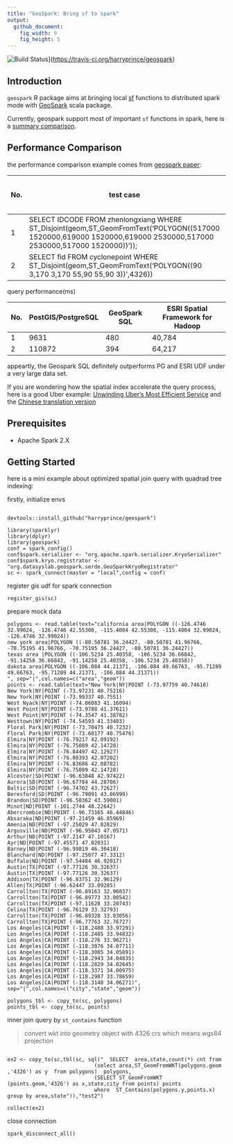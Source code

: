 ```yaml
---
title: "GeoSpark: Bring sf to spark"
output:
  github_document:
    fig_width: 9
    fig_height: 5
---
```


![Build
Status](https://travis-ci.org/harryprince/geospark.svg?branch=master)](https://travis-ci.org/harryprince/geospark)


## Introduction

`geospark` R package aims at bringing local [sf](https://github.com/r-spatial/sf) functions to distributed spark mode with [GeoSpark](https://github.com/DataSystemsLab/GeoSpark) scala package.

Currently, geospark support most of important `sf` functions in spark, here is a [summary comparison](https://github.com/harryprince/geospark/blob/master/Reference.md).

## Performance Comparison

the performance comparison example comes from [geospark paper](https://pdfs.semanticscholar.org/347d/992ceec645a28f4e7e45e9ab902cd75ecd92.pdf):

No. |test case | the number of records
---|---|---
1|SELECT IDCODE FROM zhenlongxiang WHERE ST_Disjoint(geom,ST_GeomFromText(‘POLYGON((517000 1520000,619000 1520000,619000 2530000,517000 2530000,517000 1520000))’));|85,236 rows
2| SELECT fid FROM cyclonepoint WHERE ST_Disjoint(geom,ST_GeomFromText(‘POLYGON((90 3,170 3,170 55,90 55,90 3))’,4326)) | 60,591 rows

query performance(ms)

No. | PostGIS/PostgreSQL |GeoSpark SQL| ESRI Spatial Framework for Hadoop
---|---|---|---
1 | 9631 | 480 |40,784
2 | 110872 |394| 64,217

appeartly, the Geospark SQL definitely outperforms PG and ESRI UDF under a very large data set.

If you are wondering how the spatial index accelerate the query process, here is a good Uber example:
[Unwinding Uber’s Most Efficient Service](https://medium.com/@buckhx/unwinding-uber-s-most-efficient-service-406413c5871d#.dg5v6irao)
and the [Chinese translation version](https://segmentfault.com/a/1190000008657566)

## Prerequisites

* Apache Spark 2.X

## Getting Started

here is a mini example about optimized spatial join query with quadrad tree indexing: 

firstly, initialize envs

```{r}

devtools::install_github("harryprince/geospark")

library(sparklyr)
library(dplyr)
library(geospark)
conf = spark_config()
conf$spark.serializer <- "org.apache.spark.serializer.KryoSerializer"
conf$spark.kryo.registrator <- "org.datasyslab.geospark.serde.GeoSparkKryoRegistrator"
sc <- spark_connect(master = "local",config = conf)
```

register gis udf for spark connection

```
register_gis(sc)
```

prepare mock data

```{r}
polygons <- read.table(text="california area|POLYGON ((-126.4746 32.99024, -126.4746 42.55308, -115.4004 42.55308, -115.4004 32.99024, -126.4746 32.99024))
new york area|POLYGON ((-80.50781 36.24427, -80.50781 41.96766, -70.75195 41.96766, -70.75195 36.24427, -80.50781 36.24427))
texas area |POLYGON ((-106.5234 25.40358, -106.5234 36.66842, -91.14258 36.66842, -91.14258 25.40358, -106.5234 25.40358))
dakota area|POLYGON ((-106.084 44.21371, -106.084 49.66763, -95.71289 49.66763, -95.71289 44.21371, -106.084 44.21371))
", sep="|",col.names=c("area","geom"))
points <- read.table(text="New York|NY|POINT (-73.97759 40.74618)
New York|NY|POINT (-73.97231 40.75216)
New York|NY|POINT (-73.99337 40.7551)
West Nyack|NY|POINT (-74.06083 41.16094)
West Point|NY|POINT (-73.9788 41.37611)
West Point|NY|POINT (-74.3547 41.38782)
Westtown|NY|POINT (-74.54593 41.33403)
Floral Park|NY|POINT (-73.70475 40.7232)
Floral Park|NY|POINT (-73.60177 40.75476)
Elmira|NY|POINT (-76.79217 42.09192)
Elmira|NY|POINT (-76.75089 42.14728)
Elmira|NY|POINT (-76.84497 42.12927)
Elmira|NY|POINT (-76.80393 42.07202)
Elmira|NY|POINT (-76.83686 42.08782)
Elmira|NY|POINT (-76.75089 42.14728)
Alcester|SD|POINT (-96.63848 42.97422)
Aurora|SD|POINT (-96.67784 44.28706)
Baltic|SD|POINT (-96.74702 43.72627)
Beresford|SD|POINT (-96.79091 43.06999)
Brandon|SD|POINT (-96.58362 43.59001)
Minot|ND|POINT (-101.2744 48.22642)
Abercrombie|ND|POINT (-96.73165 46.44846)
Absaraka|ND|POINT (-97.21459 46.85969)
Amenia|ND|POINT (-97.25029 47.02829)
Argusville|ND|POINT (-96.95043 47.0571)
Arthur|ND|POINT (-97.2147 47.10167)
Ayr|ND|POINT (-97.45571 47.02031)
Barney|ND|POINT (-96.99819 46.30418)
Blanchard|ND|POINT (-97.25077 47.3312)
Buffalo|ND|POINT (-97.54484 46.92017)
Austin|TX|POINT (-97.77126 30.32637)
Austin|TX|POINT (-97.77126 30.32637)
Addison|TX|POINT (-96.83751 32.96129)
Allen|TX|POINT (-96.62447 33.09285)
Carrollton|TX|POINT (-96.89163 32.96037)
Carrollton|TX|POINT (-96.89773 33.00542)
Carrollton|TX|POINT (-97.11628 33.20743)
Celina|TX|POINT (-96.76129 33.32793)
Carrollton|TX|POINT (-96.89328 33.03056)
Carrollton|TX|POINT (-96.77763 32.76727)
Los Angeles|CA|POINT (-118.2488 33.97291)
Los Angeles|CA|POINT (-118.2485 33.94832)
Los Angeles|CA|POINT (-118.276 33.96271)
Los Angeles|CA|POINT (-118.3076 34.07711)
Los Angeles|CA|POINT (-118.3085 34.05891)
Los Angeles|CA|POINT (-118.2943 34.04835)
Los Angeles|CA|POINT (-118.2829 34.02645)
Los Angeles|CA|POINT (-118.3371 34.00975)
Los Angeles|CA|POINT (-118.2987 33.78659)
Los Angeles|CA|POINT (-118.3148 34.06271)", sep="|",col.names=c("city","state","geom"))

polygons_tbl <- copy_to(sc, polygons)
points_tbl <- copy_to(sc, points)

```

inner join query by `st_contains` function

> convert wkt into geometry object with 4326 crs which means wgs84 projection

```{r}

ex2 <- copy_to(sc,tbl(sc, sql("  SELECT  area,state,count(*) cnt from
                            (select area,ST_GeomFromWKT(polygons.geom ,'4326') as y  from polygons)  polygons,
                            (SELECT ST_GeomFromWKT (points.geom,'4326') as x,state,city from points) points
                            where  ST_Contains(polygons.y,points.x) group by area,state")),"test2")

collect(ex2)
```

close connection

```{r}
spark_disconnect_all()
```
